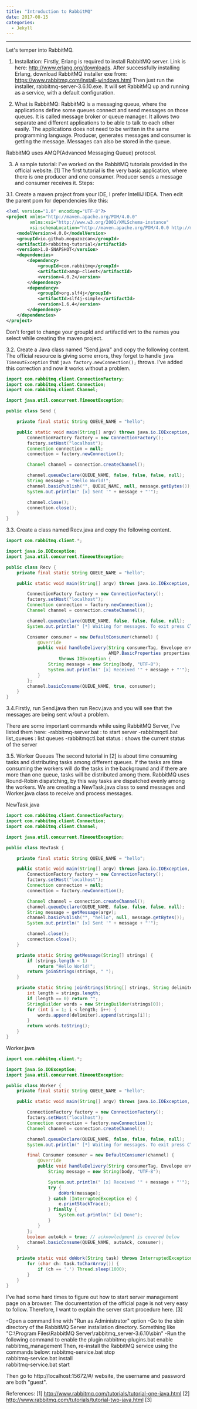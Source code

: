 ```yaml
---
title: "Introduction to RabbitMQ"
date: 2017-08-15
categories: 
  - Jekyll
---
```

---

Let's temper into RabbitMQ. 
1. Installation: 
Firstly, Erlang is required to install RabbitMQ server. Link is here: http://www.erlang.org/downloads.
After successfully installing Erlang, download RabbitMQ installer exe from: https://www.rabbitmq.com/install-windows.html
Then just run the installer, rabbitmq-server-3.6.10.exe. It will set RabbitMQ up and running as a service, with a default configuration.

2. What is RabbitMQ:
RabbitMQ is a messaging queue, where the applications define some queues connect and send messages on those queues. It is called message
broker or queue manager. It allows two separate and different applications to be able to talk to each other easily. The applications does 
not need to be written in the same programming language. Producer, generates messages and consumer is getting the message. Messages can 
also be stored in the queue.

RabbitMQ uses AMQP(Advanced Messaging Queue) protocol. 

3. A sample tutorial:
I've worked on the RabbitMQ tutorials provided in the official website. [1]
The first tutorial is the very basic application, where there is one producer and one consumer. Producer sends a message and consumer 
receives it. Steps:

3.1. Create a maven project from your IDE, I prefer IntelliJ IDEA. Then edit the parent pom for dependencies like this:

```xml
<?xml version="1.0" encoding="UTF-8"?>
<project xmlns="http://maven.apache.org/POM/4.0.0"
         xmlns:xsi="http://www.w3.org/2001/XMLSchema-instance"
         xsi:schemaLocation="http://maven.apache.org/POM/4.0.0 http://maven.apache.org/xsd/maven-4.0.0.xsd">
    <modelVersion>4.0.0</modelVersion>
    <groupId>io.github.moguzozcan</groupId>
    <artifactId>rabbitmq-tutorial</artifactId>
    <version>1.0-SNAPSHOT</version>
    <dependencies>
        <dependency>
            <groupId>com.rabbitmq</groupId>
            <artifactId>amqp-client</artifactId>
            <version>4.0.2</version>
        </dependency>
        <dependency>
            <groupId>org.slf4j</groupId>
            <artifactId>slf4j-simple</artifactId>
            <version>1.6.4</version>
        </dependency>
    </dependencies>
</project>
```

Don't forget to change your groupId and artifactId wrt to the names you select while creating the maven project.

3.2. Create a Java class named "Send.java" and copy the following content. The official resource is giving some errors, they forget to 
handle ```java TimeoutException``` that ```java factory.newConnection();``` throws. I've added this correction and now it works without 
a problem.

```java
import com.rabbitmq.client.ConnectionFactory;
import com.rabbitmq.client.Connection;
import com.rabbitmq.client.Channel;

import java.util.concurrent.TimeoutException;

public class Send {

    private final static String QUEUE_NAME = "hello";

    public static void main(String[] argv) throws java.io.IOException, TimeoutException {
        ConnectionFactory factory = new ConnectionFactory();
        factory.setHost("localhost");
        Connection connection = null;
        connection = factory.newConnection();

        Channel channel = connection.createChannel();

        channel.queueDeclare(QUEUE_NAME, false, false, false, null);
        String message = "Hello World!";
        channel.basicPublish("", QUEUE_NAME, null, message.getBytes());
        System.out.println(" [x] Sent '" + message + "'");

        channel.close();
        connection.close();
    }
}
```

3.3. Create a class named Recv.java and copy the following content. 

```java
import com.rabbitmq.client.*;

import java.io.IOException;
import java.util.concurrent.TimeoutException;

public class Recv {
    private final static String QUEUE_NAME = "hello";

    public static void main(String[] argv) throws java.io.IOException, java.lang.InterruptedException, TimeoutException {

        ConnectionFactory factory = new ConnectionFactory();
        factory.setHost("localhost");
        Connection connection = factory.newConnection();
        Channel channel = connection.createChannel();

        channel.queueDeclare(QUEUE_NAME, false, false, false, null);
        System.out.println(" [*] Waiting for messages. To exit press CTRL+C");

        Consumer consumer = new DefaultConsumer(channel) {
            @Override
            public void handleDelivery(String consumerTag, Envelope envelope,
                                       AMQP.BasicProperties properties, byte[] body)
                    throws IOException {
                String message = new String(body, "UTF-8");
                System.out.println(" [x] Received '" + message + "'");
            }
        };
        channel.basicConsume(QUEUE_NAME, true, consumer);
    }
}
```

3.4.Firstly, run Send.java then run Recv.java and you will see that the messages are being sent w/out a problem.

There are some important commands while using RabbitMQ Server, I've listed them here:
-rabbitmq-server.bat : to start server
-rabbitmqctl.bat list_queues : list queues
-rabbitmqctl.bat status : shows the current status of the server

3.5. Worker Queues
The second tutorial in [2] is about time consuming tasks and distributing tasks among different queues. If the tasks are time consuming
the workers will do the tasks in the background and if there are more than one queue, tasks will be distributed among them. 
RabbitMQ uses Round-Robin dispatching, by this way tasks are dispatched evenly among the workers. We are creating a NewTask.java class
to send messages and Worker.java class to receive and process messages. 

NewTask.java
```java
import com.rabbitmq.client.ConnectionFactory;
import com.rabbitmq.client.Connection;
import com.rabbitmq.client.Channel;

import java.util.concurrent.TimeoutException;

public class NewTask {

    private final static String QUEUE_NAME = "hello";

    public static void main(String[] argv) throws java.io.IOException, TimeoutException {
        ConnectionFactory factory = new ConnectionFactory();
        factory.setHost("localhost");
        Connection connection = null;
        connection = factory.newConnection();

        Channel channel = connection.createChannel();
        channel.queueDeclare(QUEUE_NAME, false, false, false, null);
        String message = getMessage(argv);
        channel.basicPublish("", "hello", null, message.getBytes());
        System.out.println(" [x] Sent '" + message + "'");

        channel.close();
        connection.close();
    }

    private static String getMessage(String[] strings) {
        if (strings.length < 1)
            return "Hello World!";
        return joinStrings(strings, " ");
    }

    private static String joinStrings(String[] strings, String delimiter) {
        int length = strings.length;
        if (length == 0) return "";
        StringBuilder words = new StringBuilder(strings[0]);
        for (int i = 1; i < length; i++) {
            words.append(delimiter).append(strings[i]);
        }
        return words.toString();
    }
}
```

Worker.java
```java
import com.rabbitmq.client.*;

import java.io.IOException;
import java.util.concurrent.TimeoutException;

public class Worker {
    private final static String QUEUE_NAME = "hello";

    public static void main(String[] argv) throws java.io.IOException, java.lang.InterruptedException, TimeoutException {

        ConnectionFactory factory = new ConnectionFactory();
        factory.setHost("localhost");
        Connection connection = factory.newConnection();
        Channel channel = connection.createChannel();

        channel.queueDeclare(QUEUE_NAME, false, false, false, null);
        System.out.println(" [*] Waiting for messages. To exit press CTRL+C");

        final Consumer consumer = new DefaultConsumer(channel) {
            @Override
            public void handleDelivery(String consumerTag, Envelope envelope, AMQP.BasicProperties properties, byte[] body) throws IOException {
                String message = new String(body, "UTF-8");

                System.out.println(" [x] Received '" + message + "'");
                try {
                    doWork(message);
                } catch (InterruptedException e) {
                    e.printStackTrace();
                } finally {
                    System.out.println(" [x] Done");
                }
            }
        };
        boolean autoAck = true; // acknowledgment is covered below
        channel.basicConsume(QUEUE_NAME, autoAck, consumer);
    }

    private static void doWork(String task) throws InterruptedException {
        for (char ch: task.toCharArray()) {
            if (ch == '.') Thread.sleep(1000);
        }
    }
}
```

I've had some hard times to figure out how to start server management page on a browser. The documentation of the official page is not 
very easy to follow. Therefore, I want to explain the server start procedure here. [3]

-Open a command line with "Run as Administrator" option
-Go to the sbin directory of the RabbitMQ Server installation directory. Something like "C:\Program Files\RabbitMQ Server\rabbitmq_server-3.6.10\sbin"
-Run the following command to enable the plugin rabbitmq-plugins.bat enable rabbitmq_management
Then, re-install the RabbitMQ service using the commands below:
rabbitmq-service.bat stop  
rabbitmq-service.bat install  
rabbitmq-service.bat start  

Then go to http://localhost:15672/#/ website, the username and password are both "guest". 

References:
[1] http://www.rabbitmq.com/tutorials/tutorial-one-java.html
[2] http://www.rabbitmq.com/tutorials/tutorial-two-java.html
[3]
